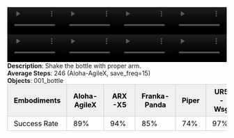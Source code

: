 <!DOCTYPE html>
<html lang="en">
<body>
    <div style="display: flex;">
        <video src="../task_video_clean/shake_bottle/aloha-agilex_head.mp4" controls loop muted autoplay style="width: 25%;"></video>
        <video src="../task_video_clean/shake_bottle/franka-panda_head.mp4" controls loop muted autoplay style="width: 25%;"></video>
        <video src="../task_video_clean/shake_bottle/ARX-X5_head.mp4" controls loop muted autoplay style="width: 25%;"></video>
        <video src="../task_video_clean/shake_bottle/ur5-wsg_head.mp4" controls loop muted autoplay style="width: 25%;"></video>
    </div>
    <div style="display: flex;">
        <video src="../task_video_clean/shake_bottle/aloha-agilex_world.mp4" controls loop muted autoplay style="width: 25%;"></video>
        <video src="../task_video_clean/shake_bottle/franka-panda_world.mp4" controls loop muted autoplay style="width: 25%;"></video>
        <video src="../task_video_clean/shake_bottle/ARX-X5_world.mp4" controls loop muted autoplay style="width: 25%;"></video>
        <video src="../task_video_clean/shake_bottle/ur5-wsg_world.mp4" controls loop muted autoplay style="width: 25%;"></video>
    </div>
    <b>Description</b>: Shake the bottle with proper arm.<br>
    <b>Average Steps</b>: 246 (Aloha-AgileX, save_freq=15)<br>
    <b>Objects</b>: 001_bottle<br>
    <table style="margin:0 auto;border-collapse:collapse;width:auto;min-width:180px;background-color:white;">
        <thead>
            <tr style="background:#f0f0f0;">
                <th style="border:1px solid #ccc;padding:6px 14px;color:black;">Embodiments</th>
                <th style="border:1px solid #ccc;padding:6px 14px;color:black;">Aloha-AgileX</th>
                <th style="border:1px solid #ccc;padding:6px 14px;color:black;">ARX-X5</th>
                <th style="border:1px solid #ccc;padding:6px 14px;color:black;">Franka-Panda</th>
                <th style="border:1px solid #ccc;padding:6px 14px;color:black;">Piper</th>
                <th style="border:1px solid #ccc;padding:6px 14px;color:black;">UR5-Wsg</th>
            </tr>
        </thead>
        <tbody>
            <tr style="background:white;">
                <td style="border:1px solid #ccc;padding:6px 14px;color:black;">Success Rate</td>
                <td style="border:1px solid #ccc;padding:6px 14px;color:black;">89%</td>
                <td style="border:1px solid #ccc;padding:6px 14px;color:black;">94%</td>
                <td style="border:1px solid #ccc;padding:6px 14px;color:black;">85%</td>
                <td style="border:1px solid #ccc;padding:6px 14px;color:black;">74%</td>
                <td style="border:1px solid #ccc;padding:6px 14px;color:black;">97%</td>
            </tr>
        </tbody>
    </table>
</body>
</html>
